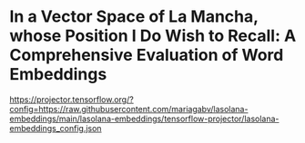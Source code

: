 # In a Vector Space of La Mancha, whose Position I Do Wish to Recall: A Comprehensive Evaluation of Word Embeddings

https://projector.tensorflow.org/?config=https://raw.githubusercontent.com/mariagabv/lasolana-embeddings/main/lasolana-embeddings/tensorflow-projector/lasolana-embeddings_config.json
